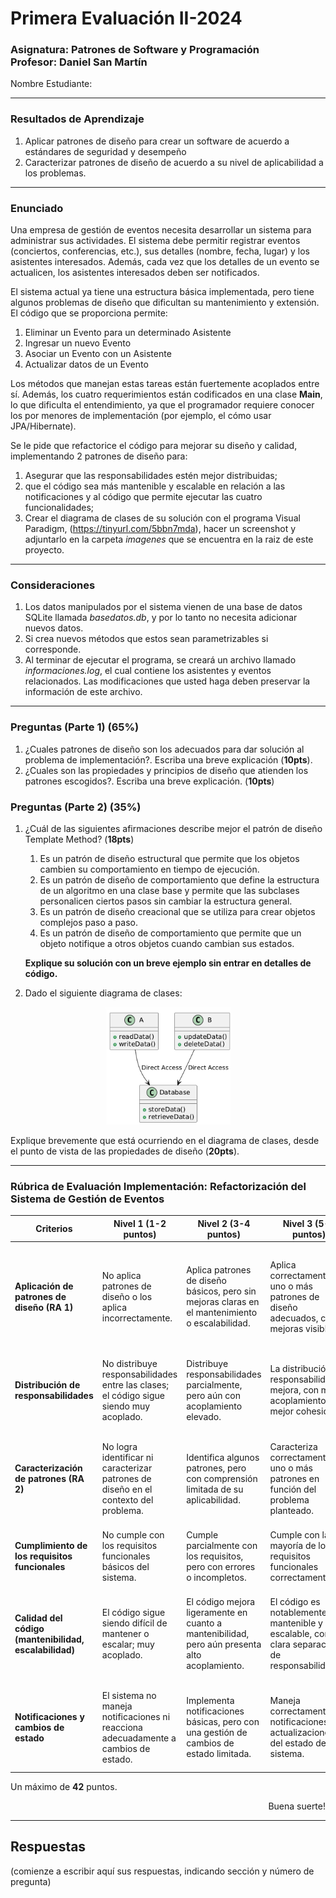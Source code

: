 # Primera Evaluación II-2024

### Asignatura: Patrones de Software y Programación <br> Profesor: Daniel San Martín
Nombre Estudiante: 

<hr>

### Resultados de Aprendizaje

1.	Aplicar patrones de diseño para crear un software de acuerdo a estándares de seguridad y desempeño
2.  Caracterizar patrones de diseño de acuerdo a su nivel de aplicabilidad a los problemas.

<hr>

### Enunciado

Una empresa de gestión de eventos necesita desarrollar un sistema para administrar sus actividades. 
El sistema debe permitir registrar eventos (conciertos, conferencias, etc.), sus detalles (nombre, fecha, lugar) y 
los asistentes interesados. Además, cada vez que los detalles de un evento se actualicen, los asistentes interesados 
deben ser notificados.

El sistema actual ya tiene una estructura básica implementada, pero tiene algunos problemas de diseño que dificultan 
su mantenimiento y extensión. El código que se proporciona permite:

1. Eliminar un Evento para un determinado Asistente
2. Ingresar un nuevo Evento
3. Asociar un Evento con un Asistente
4. Actualizar datos de un Evento

Los métodos que manejan estas tareas están fuertemente acoplados entre sí. Además, los cuatro requerimientos 
están codificados en una clase **Main**, lo que dificulta el entendimiento, ya que el programador requiere
conocer los por menores de implementación (por ejemplo, el cómo usar JPA/Hibernate).

Se le pide que refactorice el código para mejorar su diseño y calidad, implementando 2 patrones de diseño 
para: 
 1. Asegurar que las responsabilidades estén mejor distribuidas; 
 2. que el código sea más mantenible y escalable en relación a las notificaciones y al código que permite ejecutar las cuatro funcionalidades; 
 3. Crear el diagrama de clases de su solución con el programa Visual Paradigm, (https://tinyurl.com/5bbn7mda), hacer 
un screenshot y adjuntarlo en la carpeta _imagenes_ que se encuentra en la raiz de este proyecto.
<hr>

### Consideraciones

1. Los datos manipulados por el sistema vienen de una base de datos SQLite llamada _basedatos.db_,
y por lo tanto no necesita adicionar nuevos datos. 
2. Si crea nuevos métodos que estos sean parametrizables si corresponde.
3. Al terminar de ejecutar el programa, se creará un archivo llamado _informaciones.log_,
el cual contiene los asistentes y eventos relacionados. Las modificaciones que usted
haga deben preservar la información de este archivo.
<hr>

### Preguntas (Parte 1) (65%)

1. ¿Cuales patrones de diseño son los adecuados para dar solución al problema de implementación?. Escriba una breve explicación (**10pts**).
2. ¿Cuales son las propiedades y principios de diseño que atienden los patrones escogidos?. Escriba una breve explicación. (**10pts**)

### Preguntas (Parte 2) (35%)

1. ¿Cuál de las siguientes afirmaciones describe mejor el patrón de diseño Template Method? (**18pts**)
   1. Es un patrón de diseño estructural que permite que los objetos cambien su comportamiento en tiempo de ejecución.
   2. Es un patrón de diseño de comportamiento que define la estructura de un algoritmo en una clase base y permite que 
   las subclases personalicen ciertos pasos sin cambiar la estructura general.
   3. Es un patrón de diseño creacional que se utiliza para crear objetos complejos paso a paso.
   4. Es un patrón de diseño de comportamiento que permite que un objeto notifique a otros objetos cuando cambian sus estados.
   
   **Explique su solución con un breve ejemplo sin entrar en detalles de código.**
2. Dado el siguiente diagrama de clases:

<p align="center">
<img src="imagenes/1.png" width="200">
</p>

Explique brevemente que está ocurriendo en el diagrama de clases, desde el punto de vista de las propiedades de diseño (**20pts**).

<hr>

### Rúbrica de Evaluación Implementación: Refactorización del Sistema de Gestión de Eventos

| **Criterios**                                           | **Nivel 1 (1-2 puntos)**                                                                 | **Nivel 2 (3-4 puntos)**                                                                 | **Nivel 3 (5-6 puntos)**                                                                 | **Nivel 4 (7 puntos)**                                                                  |
|---------------------------------------------------------|------------------------------------------------------------------------------------------|------------------------------------------------------------------------------------------|------------------------------------------------------------------------------------------|------------------------------------------------------------------------------------------|
| **Aplicación de patrones de diseño (RA 1)**             | No aplica patrones de diseño o los aplica incorrectamente.                               | Aplica patrones de diseño básicos, pero sin mejoras claras en el mantenimiento o escalabilidad. | Aplica correctamente uno o más patrones de diseño adecuados, con mejoras visibles.        | Aplica varios patrones de diseño de forma efectiva, mejorando claramente el mantenimiento, escalabilidad y calidad del sistema. |
| **Distribución de responsabilidades**                   | No distribuye responsabilidades entre las clases; el código sigue siendo muy acoplado.    | Distribuye responsabilidades parcialmente, pero aún con acoplamiento elevado.             | La distribución de responsabilidades mejora, con menor acoplamiento y mejor cohesión.     | Excelente distribución de responsabilidades, logrando un código desacoplado y fácil de entender. |
| **Caracterización de patrones (RA 2)**                  | No logra identificar ni caracterizar patrones de diseño en el contexto del problema.      | Identifica algunos patrones, pero con comprensión limitada de su aplicabilidad.           | Caracteriza correctamente uno o más patrones en función del problema planteado.          | Caracteriza y justifica adecuadamente la aplicabilidad de los patrones usados para resolver el problema de manera eficiente. |
| **Cumplimiento de los requisitos funcionales**          | No cumple con los requisitos funcionales básicos del sistema.                            | Cumple parcialmente con los requisitos, pero con errores o incompletos.                  | Cumple con la mayoría de los requisitos funcionales correctamente.                       | Cumple con todos los requisitos funcionales del sistema sin errores.                     |
| **Calidad del código (mantenibilidad, escalabilidad)**  | El código sigue siendo difícil de mantener o escalar; muy acoplado.                      | El código mejora ligeramente en cuanto a mantenibilidad, pero aún presenta alto acoplamiento. | El código es notablemente más mantenible y escalable, con una clara separación de responsabilidades. | El código es altamente mantenible y escalable, con una excelente separación de responsabilidades y bajo acoplamiento. |
| **Notificaciones y cambios de estado**                  | El sistema no maneja notificaciones ni reacciona adecuadamente a cambios de estado.       | Implementa notificaciones básicas, pero con una gestión de cambios de estado limitada.    | Maneja correctamente las notificaciones y actualizaciones del estado del sistema.        | Implementa un mecanismo de notificaciones eficaz, con una gestión de cambios de estado clara y eficiente. |
Un máximo de **42** puntos.


<p align="right">
Buena suerte!
</p>

<hr>

## Respuestas

(comienze a escribir aquí sus respuestas, indicando sección y número de pregunta)